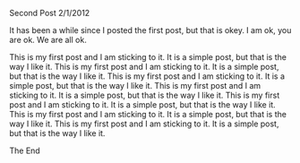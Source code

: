 Second Post
2/1/2012

It has been a while since I posted the first post, but that is okey. I am ok, you are ok. We are all ok.

This is my first post and I am sticking to it. It is a simple post, but that is the way I like it. This is my first post and I am sticking to it. It is a simple post, but that is the way I like it. This is my first post and I am sticking to it. It is a simple post, but that is the way I like it. This is my first post and I am sticking to it. It is a simple post, but that is the way I like it. This is my first post and I am sticking to it. It is a simple post, but that is the way I like it. This is my first post and I am sticking to it. It is a simple post, but that is the way I like it. This is my first post and I am sticking to it. It is a simple post, but that is the way I like it.

The End

